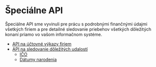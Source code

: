 # Špeciálne API

Špeciálne API sme vyvinuli pre prácu s podrobnými finančnými údajmi všetkých firiem a pre detailné sledovanie priebehov všetkých dôležitých konaní priamo vo vašom informačnom systéme.


- [API na účtovné výkazy firiem](sk/special/statement.md)
- [API na sledovanie dôležitých udalostí](sk/special/proceeding.md)
    - [IČO](sk/special/proceeding-ico.md)
    - [Dátumy narodenia](sk/special/proceeding-dates.md)